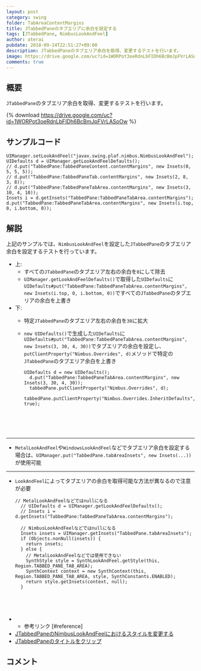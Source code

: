 ```yaml
---
layout: post
category: swing
folder: TabAreaContentMargins
title: JTabbedPaneのタブエリアに余白を設定する
tags: [JTabbedPane, NimbusLookAndFeel]
author: aterai
pubdate: 2018-09-24T22:51:27+09:00
description: JTabbedPaneのタブエリア余白を取得、変更するテストを行います。
image: https://drive.google.com/uc?id=1WORPot3oeRdnLbFIDh6BcBmJpFVrLASoOw
comments: true
---
```

## 概要
`JTabbedPane`のタブエリア余白を取得、変更するテストを行います。

{% download https://drive.google.com/uc?id=1WORPot3oeRdnLbFIDh6BcBmJpFVrLASoOw %}

## サンプルコード
<pre class="prettyprint"><code>UIManager.setLookAndFeel("javax.swing.plaf.nimbus.NimbusLookAndFeel");
UIDefaults d = UIManager.getLookAndFeelDefaults();
// d.put("TabbedPane:TabbedPaneContent.contentMargins", new Insets(0, 5, 5, 5));
// d.put("TabbedPane:TabbedPaneTab.contentMargins", new Insets(2, 8, 3, 8));
// d.put("TabbedPane:TabbedPaneTabArea.contentMargins", new Insets(3, 10, 4, 10));
Insets i = d.getInsets("TabbedPane:TabbedPaneTabArea.contentMargins");
d.put("TabbedPane:TabbedPaneTabArea.contentMargins", new Insets(i.top, 0, i.bottom, 0));
</code></pre>

## 解説
上記のサンプルでは、`NimbusLookAndFeel`を設定した`JTabbedPane`のタブエリア余白を設定するテストを行っています。

- 上:
    - すべての`JTabbedPane`のタブエリア左右の余白を`0`にして除去
    - `UIManager.getLookAndFeelDefaults()`で取得した`UIDefaults`に`UIDefaults#put("TabbedPane:TabbedPaneTabArea.contentMargins", new Insets(i.top, 0, i.bottom, 0))`ですべての`JTabbedPane`のタブエリアの余白を上書き
- 下:
    - 特定`JTabbedPane`のタブエリア左右の余白を`30`に拡大
    - `new UIDefaults()`で生成した`UIDefaults`に`UIDefaults#put("TabbedPane:TabbedPaneTabArea.contentMargins", new Insets(3, 30, 4, 30))`でタブエリアの余白を設定し、`putClientProperty("Nimbus.Overrides", d)`メソッドで特定の`JTabbedPane`のタブエリア余白を上書き
        
        <pre class="prettyprint"><code>UIDefaults d = new UIDefaults();
        d.put("TabbedPane:TabbedPaneTabArea.contentMargins", new Insets(3, 30, 4, 30));
        tabbedPane.putClientProperty("Nimbus.Overrides", d);
        tabbedPane.putClientProperty("Nimbus.Overrides.InheritDefaults", true);
</code></pre>

<!-- dummy comment line for breaking list -->
- - - -
- `MetalLookAndFeel`や`WindowsLookAndFeel`などでタブエリア余白を設定する場合は、`UIManager.put("TabbedPane.tabAreaInsets", new Insets(...))`が使用可能

<!-- dummy comment line for breaking list -->

- - - -
- `LookAndFeel`によってタブエリアの余白を取得可能な方法が異なるので注意が必要
    
    <pre class="prettyprint"><code>// MetalLookAndFeelなどではnullになる
    // UIDefaults d = UIManager.getLookAndFeelDefaults();
    // Insets i = d.getInsets("TabbedPane:TabbedPaneTabArea.contentMargins");
    
    // NimbusLookAndFeelなどではnullになる
    Insets insets = UIManager.getInsets("TabbedPane.tabAreaInsets");
    if (Objects.nonNull(insets)) {
      return insets;
    } else {
      // MetalLookAndFeelなどでは使用できない
      SynthStyle style = SynthLookAndFeel.getStyle(this, Region.TABBED_PANE_TAB_AREA);
      SynthContext context = new SynthContext(this, Region.TABBED_PANE_TAB_AREA, style, SynthConstants.ENABLED);
      return style.getInsets(context, null);
    }
</code></pre>
- * 参考リンク [#reference]
- [JTabbedPaneのNimbusLookAndFeelにおけるスタイルを変更する](https://ateraimemo.com/Swing/NimbusTabbedPanePainter.html)
- [JTabbedPaneのタイトルをクリップ](https://ateraimemo.com/Swing/ClippedTabLabel.html)

<!-- dummy comment line for breaking list -->

## コメント
